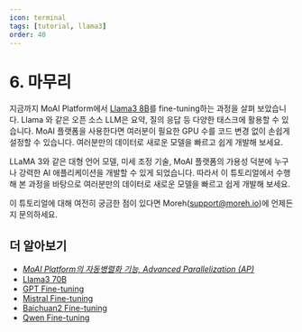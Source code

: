 ```yaml
---
icon: terminal
tags: [tutorial, llama3]
order: 40
---
```


# 6. 마무리 

지금까지 MoAI Platform에서 [Llama3 8B](https://huggingface.co/meta-llama/Meta-Llama-3-8B)를 fine-tuning하는 과정을 살펴 보았습니다. Llama 와 같은 오픈 소스 LLM은 요약, 질의 응답 등 다양한 태스크에 활용할 수 있습니다. MoAI 플랫폼을 사용한다면 여러분이 필요한 GPU 수를 코드 변경 없이 손쉽게 설정할 수 있습니다. 여러분만의 데이터로 새로운 모델을 빠르고 쉽게 개발해 보세요. 

LLaMA 3와 같은 대형 언어 모델, 미세 조정 기술, MoAI 플랫폼의 가용성 덕분에 누구나 강력한 AI 애플리케이션을 개발할 수 있게 되었습니다. 따라서 이 튜토리얼에서 수행해 본 과정을 바탕으로 여러분만의 데이터로 새로운 모델을 빠르고 쉽게 개발해 보세요. 

이 튜토리얼에 대해 여전히 궁금한 점이 있다면 Moreh(support@moreh.io)에 언제든지 문의하세요.

## 더 알아보기

- *[MoAI Platform의 자동병렬화 기능,  Advanced Parallelization (AP)](https://docs.moreh.io/ko/supported_documents/ap/)*
- [Llama3 70B](/Tutorials/llama3_70b_tutorial/index.md)
- [GPT Fine-tuning](../gpt_tutorial/index.md)
- [Mistral Fine-tuning](../mistral_tutorial/index.md)
- [Baichuan2 Fine-tuning](../baichuan2_tutorial/index.md)
- [Qwen Fine-tuning](../qwen_Tutorial/index.md)
